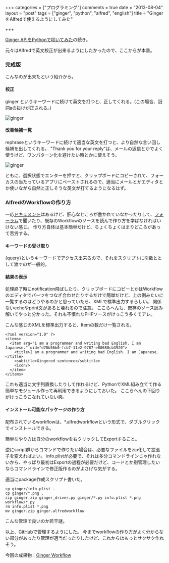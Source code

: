 +++
categories = ["プログラミング"]
comments = true
date = "2013-08-04"
layout = "post"
tags = ["ginger", "python", "alfred", "english"]
title = "GingerをAlfredで使えるようにしてみた"

+++

[Ginger APIをPythonで叩いてみた](/blog/2013/08/03/ginger/)の続き。

元々はAlfredで英文校正が出来るようにしたかったので、ここからが本番。

### 完成版

こんなのが出来たという紹介から。

#### 校正

ginger というキーワードに続けて英文を打つと、正してくれる。(この場合、冠詞aの抜けが正される。)

![ginger](/images/post/ginger1.png)


#### 改善候補一覧

<!-- more -->

rephraseというキーワードに続けて適当な英文を打つと、より自然な言い回し候補を出してくれる。
"Thank you for your reply"は、メールの返信とかでよく使うけど、ワンパターン化を避けたい時とかに使えそう。

![ginger](/images/post/ginger2.png)

ともに、選択状態でエンターを押すと、クリップボードにコピーされて、フォーカスの当たっているアプリにペーストされるので、適当にメールとかエディタとか使いながら自然と正しそうな英文が打てるようになるはず。

### AlfredのWorkflowの作り方

一応[ドキュメント](http://support.alfredapp.com/workflows)はあるけど、肝心なところが書かれていなかったりして、[フォーラム](http://www.alfredforum.com/forum/3-share-your-workflows/)で聞いたり、既存のWorkflowのソースを読んで作り方を学ばなければいけない感じ。
作り方自体は基本簡単だけど、ちょくちょくはまりどころがあって苦労する。

#### キーワードの受け取り

{query}というキーワードでアクセス出来るので、それをスクリプトに引数ととして渡すのが一般的。

#### 結果の表示

処理終了時にnotification飛ばしたり、クリップボードにコピーとかはWorkflowのエディタでパーツをつなぎ合わせたりするだけで簡単だけど、上の例みたいに一覧するのはどうやるのかと思っていたら、XMLで標準出力するらしい。
関係ないechoやprint文があると壊れるので注意。
ここらへんも、既存のソース読み解いてやっと分かった。それも不慣れなPHPソースがけっこう多くてアレ。

こんな感じのXMLを標準出力すると、Itemの数だけ一覧される。

```
<?xml version="1.0" ?>
<items>
  <item arg="I am a programmer and writing bad English. I am Japanese." uid="d78b56b0-fcb7-11e2-9787-e80688cb3920">
    <title>I am a programmer and writing bad English. I am Japanese.</title>
    <subtitle>Gingered sentence</subtitle>
    <icon/>
  </item>
</items>
```

これも適当に文字列置換したりして作れるけど、PythonでXML組み立てて作る簡単なモジュール作って再利用できるようにしておいた。
ここらへんの下回りがけっこうこなれていない感。

#### インストール可能なパッケージの作り方

配布されているworkflowは、*.alfredworkflowという形式で、ダブルクリックでインストールできる。

簡単なやり方は自分のworkflowを右クリックしてExportすること。

逆にscript群からコマンドで作りたい場合は、必要なファイルをzip化して拡張子を変えればよい。
info.plistが必要で、それは多分コマンドラインじゃ作れないから、やっぱり最初はExportの過程が必要だけど、コードとか別管理したいならコマンドラインで修正版作るのがよさげな気がする。

適当にpackage作成スクリプト書いた。

```
cp ginger/info.plist .
cp ginger/*.png .
zip ginger.zip ginger_driver.py ginger/*.py info.plist *.png workflow/*.py
rm info.plist *.png
mv ginger.zip ginger.alfredworkflow
```

こんな管理で良いのか若干謎。


以上、[GitHub](https://github.com/mono0926/AlfredWorkflow)で管理するようにした。
今までworkflowの作り方がよく分からない部分があったり管理が適当だったりしたけど、これからはもっとサクサク作れそう。

今回の成果物：[Ginger Workflow](https://github.com/mono0926/AlfredWorkflow/raw/master/ginger.alfredworkflow)
